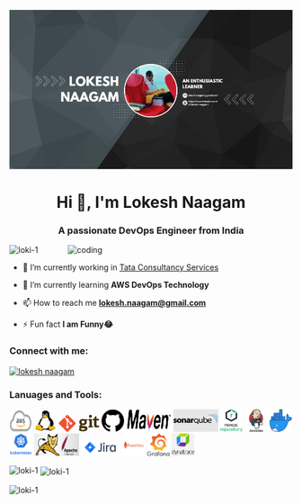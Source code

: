 ![logo](https://github.com/Loki-1/Loki-1/blob/master/images/Banner.jpg)

<h1 align="center">Hi 👋, I'm Lokesh Naagam</h1>
<h3 align="center">A passionate DevOps Engineer from India</h3>
<img align="right" alt="coding" width="400" src="https://user-images.githubusercontent.com/55389276/140866485-8fb1c876-9a8f-4d6a-98dc-08c4981eaf70.gif">
<p align="left"> <img src="https://komarev.com/ghpvc/?username=loki-1&label=Profile%20views&color=0e75b6&style=flat" alt="loki-1" /> </p>

- 🔭 I’m currently working in [Tata Consultancy Services](https://www.tcs.com/)

- 🌱 I’m currently learning **AWS DevOps Technology**

- 📫 How to reach me **lokesh.naagam@gmail.com**

- ⚡ Fun fact **I am Funny😂**

<h3 align="left">Connect with me:</h3>
<p align="left">
<a href="https://linkedin.com/in/lokesh-naagam" target="blank"><img align="center" src="https://raw.githubusercontent.com/rahuldkjain/github-profile-readme-generator/master/src/images/icons/Social/linked-in-alt.svg" alt="lokesh naagam" height="30" width="40" /></a>
</p>

### Lanuages and Tools:
<code><img src="https://raw.githubusercontent.com/Loki-1/Loki-1/master/images/aws.png" width="40" height="40"></code>
<code><img src="https://raw.githubusercontent.com/Loki-1/Loki-1/master/images/linux.png" width="40" height="40"></code>
<code><img src="https://raw.githubusercontent.com/Loki-1/Loki-1/master/images/git.png" height="30"></code>
<code><img src="https://raw.githubusercontent.com/Loki-1/Loki-1/master/images/github.png" width="40" height="40"></code>
<code><img src="https://raw.githubusercontent.com/Loki-1/Loki-1/master/images/maven.png" width="80" height="40"></code>
<code><img src="https://raw.githubusercontent.com/Loki-1/Loki-1/master/images/sonarqube_1.png" width="80" height="40"></code>
<code><img src="https://raw.githubusercontent.com/Loki-1/Loki-1/master/images/nexus.png" width="40" height="40"></code>
<code><img src="https://raw.githubusercontent.com/Loki-1/Loki-1/master/images/jenkins.jpg" width="40" height="40"></code>
<code><img src="https://raw.githubusercontent.com/Loki-1/Loki-1/master/images/docker.png" width="40" height="40"></code>
<code><img src="https://raw.githubusercontent.com/Loki-1/Loki-1/master/images/ku.jpg" width="40" height="40"></code>
<code><img src="https://raw.githubusercontent.com/Loki-1/Loki-1/master/images/tomcat.jpg" width="80" height="40"></code>
<code><img src="https://raw.githubusercontent.com/Loki-1/Loki-1/master/images/jira.png" height="30"></code>
<code><img src="https://raw.githubusercontent.com/Loki-1/Loki-1/master/images/prometheus.png" width="40" height="40"></code>
<code><img src="https://raw.githubusercontent.com/Loki-1/Loki-1/master/images/Grafana.png" width="40" height="40"></code>
<code><img src="https://raw.githubusercontent.com/Loki-1/Loki-1/master/images/dynatrace.png" width="40" height="40"></code>


<p><img align="left" src="https://github-readme-stats.vercel.app/api/top-langs?username=loki-1&show_icons=true&locale=en&layout=compact" alt="loki-1" /></p>

<p>&nbsp;<img align="center" src="https://github-readme-stats.vercel.app/api?username=loki-1&show_icons=true&locale=en" alt="loki-1" /></p>

<p><img align="center" src="https://github-readme-streak-stats.herokuapp.com/?user=loki-1&" alt="loki-1" /></p>
